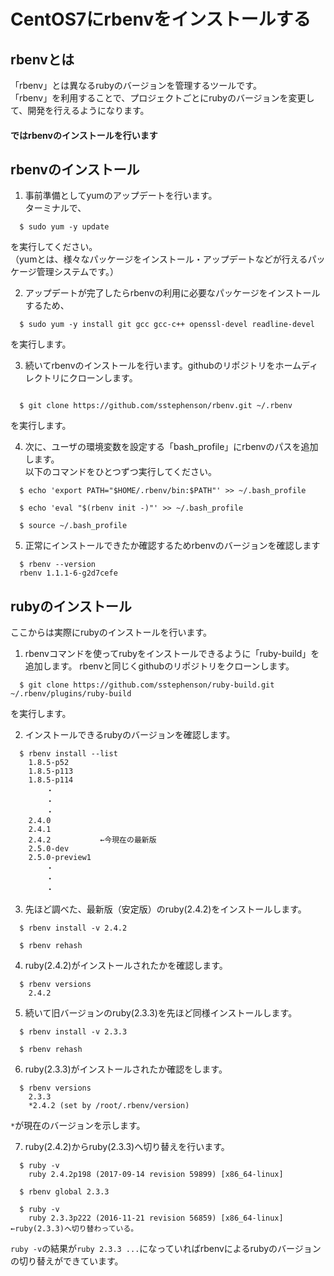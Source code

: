 # CentOS7にrbenvをインストールする

## rbenvとは
  「rbenv」とは異なるrubyのバージョンを管理するツールです。  
  「rbenv」を利用することで、プロジェクトごとにrubyのバージョンを変更して、開発を行えるようになります。  

#### ではrbenvのインストールを行います

## rbenvのインストール

  1. 事前準備としてyumのアップデートを行います。  
  ターミナルで、  
```
  $ sudo yum -y update
```
  を実行してください。  
  （yumとは、様々なパッケージをインストール・アップデートなどが行えるパッケージ管理システムです。）

  2. アップデートが完了したらrbenvの利用に必要なパッケージをインストールするため、  
```
  $ sudo yum -y install git gcc gcc-c++ openssl-devel readline-devel  

```

  を実行します。

  3. 続いてrbenvのインストールを行います。githubのリポジトリをホームディレクトリにクローンします。  
```

  $ git clone https://github.com/sstephenson/rbenv.git ~/.rbenv

```
  を実行します。

  4. 次に、ユーザの環境変数を設定する「bash_profile」にrbenvのパスを追加します。  
  以下のコマンドをひとつずつ実行してください。
```
  $ echo 'export PATH="$HOME/.rbenv/bin:$PATH"' >> ~/.bash_profile

  $ echo 'eval "$(rbenv init -)"' >> ~/.bash_profile

  $ source ~/.bash_profile
```
  5. 正常にインストールできたか確認するためrbenvのバージョンを確認します
```
  $ rbenv --version
  rbenv 1.1.1-6-g2d7cefe
```

## rubyのインストール
  
  ここからは実際にrubyのインストールを行います。
  
  1. rbenvコマンドを使ってrubyをインストールできるように「ruby-build」を追加します。
  rbenvと同じくgithubのリポジトリをクローンします。
```
  $ git clone https://github.com/sstephenson/ruby-build.git ~/.rbenv/plugins/ruby-build
```
  を実行します。

  2. インストールできるrubyのバージョンを確認します。
```
  $ rbenv install --list
    1.8.5-p52
    1.8.5-p113
    1.8.5-p114
        ・
        ・
        ・
    2.4.0
    2.4.1
    2.4.2           ←今現在の最新版
    2.5.0-dev
    2.5.0-preview1
        ・
        ・
        ・
```

  3. 先ほど調べた、最新版（安定版）のruby(2.4.2)をインストールします。
```
  $ rbenv install -v 2.4.2

  $ rbenv rehash
```

  4. ruby(2.4.2)がインストールされたかを確認します。
```
  $ rbenv versions
    2.4.2
```

  5. 続いて旧バージョンのruby(2.3.3)を先ほど同様インストールします。
```
  $ rbenv install -v 2.3.3

  $ rbenv rehash
```

  6. ruby(2.3.3)がインストールされたか確認をします。
```
  $ rbenv versions
    2.3.3
    *2.4.2 (set by /root/.rbenv/version)
```
  `*`が現在のバージョンを示します。

  7. ruby(2.4.2)からruby(2.3.3)へ切り替えを行います。
```
  $ ruby -v 
    ruby 2.4.2p198 (2017-09-14 revision 59899) [x86_64-linux]

  $ rbenv global 2.3.3

  $ ruby -v
    ruby 2.3.3p222 (2016-11-21 revision 56859) [x86_64-linux] ←ruby(2.3.3)へ切り替わっている。
```
  `ruby -v`の結果が`ruby 2.3.3 ...`になっていればrbenvによるrubyのバージョンの切り替えができています。
